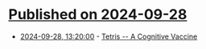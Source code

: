 # [Published on 2024-09-28](index.md)

* [2024-09-28, 13:20:00](https://soylentnews.org/article.pl?sid=24/09/27/1111211&from=rss) - [Tetris -- A Cognitive Vaccine](https://soylentnews.org/article.pl?sid=24/09/27/1111211&from=rss)
